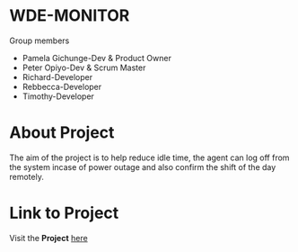 # WDE-MONITOR
Group members
* Pamela Gichunge-Dev & Product Owner
* Peter Opiyo-Dev & Scrum Master
* Richard-Developer
* Rebbecca-Developer
* Timothy-Developer

# About Project

The aim of the project is to help reduce idle time, the agent can log off from the system incase of power outage and also confirm the shift  of the day remotely.

# Link to Project
Visit the <strong>Project</strong> [here](http://wde-monitor-test.herokuapp.com/)  